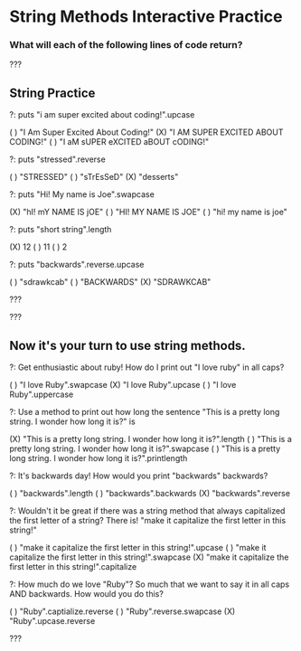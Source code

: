
# String Methods Interactive Practice
### What will each of the following lines of code return?

???

## String Practice

?: puts "i am super excited about coding!".upcase

( ) "I Am Super Excited About Coding!"
(X) "I AM SUPER EXCITED ABOUT CODING!"
( ) "I aM sUPER eXCITED aBOUT cODING!"

?: puts "stressed".reverse

( ) "STRESSED"
( ) "sTrEsSeD"
(X) "desserts"

?: puts "Hi! My name is Joe".swapcase

(X) "hI! mY NAME IS jOE"
( ) "HI! MY NAME IS JOE"
( ) "hi! my name is joe"


?: puts "short string".length

(X) 12
( ) 11
( ) 2


?: puts "backwards".reverse.upcase

( ) "sdrawkcab"
( ) "BACKWARDS"
(X) "SDRAWKCAB"

???

???

## Now it's your turn to use string methods. 

?: Get enthusiastic about ruby! How do I print out "I love ruby" in all caps?

( ) "I love Ruby".swapcase
(X) "I love Ruby".upcase
( ) "I love Ruby".uppercase

?: Use a method to print out how long the sentence "This is a pretty long string. I wonder how long it is?" is

(X) "This is a pretty long string. I wonder how long it is?".length
( ) "This is a pretty long string. I wonder how long it is?".swapcase
( ) "This is a pretty long string. I wonder how long it is?".printlength


?: It's backwards day! How would you print "backwards" backwards?

( ) "backwards".length
( ) "backwards".backwards
(X) "backwards".reverse

?: Wouldn't it be great if there was a string method that always capitalized the first letter of a string? There is! "make it capitalize the first letter in this string!"

( ) "make it capitalize the first letter in this string!".upcase
( ) "make it capitalize the first letter in this string!".swapcase
(X) "make it capitalize the first letter in this string!".capitalize

?: How much do we love "Ruby"? So much that we want to say it in all caps AND backwards. How would you do this?

( ) "Ruby".captialize.reverse
( ) "Ruby".reverse.swapcase
(X) "Ruby".upcase.reverse

???

